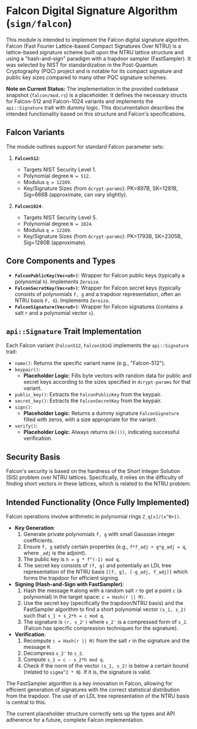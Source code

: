 # Falcon Digital Signature Algorithm (`sign/falcon`)

This module is intended to implement the Falcon digital signature algorithm. Falcon (Fast Fourier Lattice-based Compact Signatures Over NTRU) is a lattice-based signature scheme built upon the NTRU lattice structure and using a "hash-and-sign" paradigm with a trapdoor sampler (FastSampler). It was selected by NIST for standardization in the Post-Quantum Cryptography (PQC) project and is notable for its compact signature and public key sizes compared to many other PQC signature schemes.

**Note on Current Status:** The implementation in the provided codebase snapshot (`falcon/mod.rs`) is a placeholder. It defines the necessary structs for Falcon-512 and Falcon-1024 variants and implements the `api::Signature` trait with dummy logic. This documentation describes the intended functionality based on this structure and Falcon's specifications.

## Falcon Variants

The module outlines support for standard Falcon parameter sets:

1.  **`Falcon512`**:
    *   Targets NIST Security Level 1.
    *   Polynomial degree `N = 512`.
    *   Modulus `q = 12289`.
    *   Key/Signature Sizes (from `dcrypt-params`): PK=897B, SK=1281B, Sig=666B (approximate, can vary slightly).

2.  **`Falcon1024`**:
    *   Targets NIST Security Level 5.
    *   Polynomial degree `N = 1024`.
    *   Modulus `q = 12289`.
    *   Key/Signature Sizes (from `dcrypt-params`): PK=1793B, SK=2305B, Sig=1280B (approximate).

## Core Components and Types

-   **`FalconPublicKey(Vec<u8>)`**: Wrapper for Falcon public keys (typically a polynomial `h`). Implements `Zeroize`.
-   **`FalconSecretKey(Vec<u8>)`**: Wrapper for Falcon secret keys (typically consists of polynomials `f, g` and a trapdoor representation, often an NTRU basis `F, G`). Implements `Zeroize`.
-   **`FalconSignature(Vec<u8>)`**: Wrapper for Falcon signatures (contains a salt `r` and a polynomial vector `s`).

## `api::Signature` Trait Implementation

Each Falcon variant (`Falcon512`, `Falcon1024`) implements the `api::Signature` trait:

-   `name()`: Returns the specific variant name (e.g., "Falcon-512").
-   `keypair()`:
    *   **Placeholder Logic**: Fills byte vectors with random data for public and secret keys according to the sizes specified in `dcrypt-params` for that variant.
-   `public_key()`: Extracts the `FalconPublicKey` from the keypair.
-   `secret_key()`: Extracts the `FalconSecretKey` from the keypair.
-   `sign()`:
    *   **Placeholder Logic**: Returns a dummy signature `FalconSignature` filled with zeros, with a size appropriate for the variant.
-   `verify()`:
    *   **Placeholder Logic**: Always returns `Ok(())`, indicating successful verification.

## Security Basis

Falcon's security is based on the hardness of the Short Integer Solution (SIS) problem over NTRU lattices. Specifically, it relies on the difficulty of finding short vectors in these lattices, which is related to the NTRU problem.

## Intended Functionality (Once Fully Implemented)

Falcon operations involve arithmetic in polynomial rings `Z_q[x]/(x^N+1)`.

-   **Key Generation**:
    1.  Generate private polynomials `f, g` with small Gaussian integer coefficients.
    2.  Ensure `f, g` satisfy certain properties (e.g., `f*f_adj + g*g_adj = q`, where `_adj` is the adjoint).
    3.  The public key is `h = g * f^(-1) mod q`.
    4.  The secret key consists of `(f, g)` and potentially an LDL tree representation of the NTRU basis `[[f, g], [-g_adj, f_adj]]` which forms the trapdoor for efficient signing.
-   **Signing (Hash-and-Sign with FastSampler)**:
    1.  Hash the message `M` along with a random salt `r` to get a point `c` (a polynomial) in the target space: `c = Hash(r || M)`.
    2.  Use the secret key (specifically the trapdoor/NTRU basis) and the FastSampler algorithm to find a short polynomial vector `(s_1, s_2)` such that `s_1 + s_2*h = c mod q`.
    3.  The signature is `(r, s_2')` where `s_2'` is a compressed form of `s_2`. (Falcon has specific compression techniques for the signature).
-   **Verification**:
    1.  Recompute `c = Hash(r || M)` from the salt `r` in the signature and the message `M`.
    2.  Decompress `s_2'` to `s_2`.
    3.  Compute `s_1 = c - s_2*h mod q`.
    4.  Check if the norm of the vector `(s_1, s_2)` is below a certain bound (related to `sigma^2 * N`). If it is, the signature is valid.

The FastSampler algorithm is a key innovation in Falcon, allowing for efficient generation of signatures with the correct statistical distribution from the trapdoor. The use of an LDL tree representation of the NTRU basis is central to this.

The current placeholder structure correctly sets up the types and API adherence for a future, complete Falcon implementation.